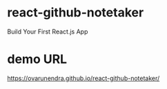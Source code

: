 # react-github-notetaker
Build Your First React.js App

# demo URL
https://ovarunendra.github.io/react-github-notetaker/
